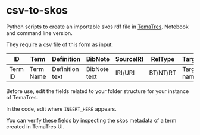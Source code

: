 # csv-to-skos

Python scripts to create an importable skos rdf file in [TemaTres](https://github.com/tematres/TemaTres-Vocabulary-Server). Notebook and command line version.

They require a csv file of this form as input:

|ID     |Term     |Definition     |BibNote     |SourceIRI     |RelType     |Target     |
|-------|---------|---------------|------------|--------------|------------|-----------|
|Term ID|Term Name|Definition text|BibNote text|IRI/URI       |BT/NT/RT    |Target name|

Before use, edit the fields related to your folder structure for your instance of TemaTres. 

In the code, edit where `INSERT_HERE` appears.

You can verify these fields by inspecting the skos metadata of a term created in TemaTres UI.
